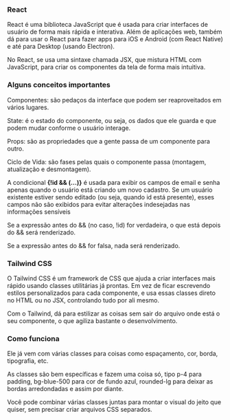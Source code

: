 ### React

React é uma biblioteca JavaScript que é usada para criar interfaces de usuário de forma mais rápida e interativa. Além de aplicações web, também dá para usar o React para fazer apps para iOS e Android (com React Native) e até para Desktop (usando Electron).

No React, se usa uma sintaxe chamada JSX, que mistura HTML com JavaScript, para criar os componentes da tela de forma mais intuitiva.

### Alguns conceitos importantes

Componentes: são pedaços da interface que podem ser reaproveitados em vários lugares.

State: é o estado do componente, ou seja, os dados que ele guarda e que podem mudar conforme o usuário interage.

Props: são as propriedades que a gente passa de um componente para outro.

Ciclo de Vida: são fases pelas quais o componente passa (montagem, atualização e desmontagem).

A condicional **{!id && (...)}** é usada para exibir os campos de email e senha apenas quando o usuário está criando um novo cadastro. Se um usuário existente estiver sendo editado (ou seja, quando id está presente), esses campos não são exibidos para evitar alterações indesejadas nas informações sensíveis

Se a expressão antes do && (no caso, !id) for verdadeira, o que está depois do && será renderizado.

Se a expressão antes do && for falsa, nada será renderizado.

### Tailwind CSS

O Tailwind CSS é um framework de CSS que ajuda a criar interfaces mais rápido usando classes utilitárias já prontas. Em vez de ficar escrevendo estilos personalizados para cada componente, e usa essas classes direto no HTML ou no JSX, controlando tudo por ali mesmo.

Com o Tailwind, dá para estilizar as coisas sem sair do arquivo onde está o seu componente, o que agiliza bastante o desenvolvimento.

### Como funciona

Ele já vem com várias classes para coisas como espaçamento, cor, borda, tipografia, etc.

As classes são bem específicas e fazem uma coisa só, tipo p-4 para padding, bg-blue-500 para cor de fundo azul, rounded-lg para deixar as bordas arredondadas e assim por diante.

Você pode combinar várias classes juntas para montar o visual do jeito que quiser, sem precisar criar arquivos CSS separados.
